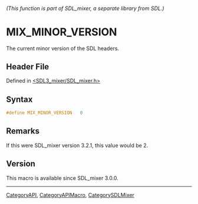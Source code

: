 ###### (This function is part of SDL_mixer, a separate library from SDL.)
# MIX_MINOR_VERSION

The current minor version of the SDL headers.

## Header File

Defined in [<SDL3_mixer/SDL_mixer.h>](https://github.com/libsdl-org/SDL_mixer/blob/main/include/SDL3_mixer/SDL_mixer.h)

## Syntax

```c
#define MIX_MINOR_VERSION   0
```

## Remarks

If this were SDL_mixer version 3.2.1, this value would be 2.

## Version

This macro is available since SDL_mixer 3.0.0.

----
[CategoryAPI](CategoryAPI), [CategoryAPIMacro](CategoryAPIMacro), [CategorySDLMixer](CategorySDLMixer)

